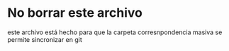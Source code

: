 # No borrar este archivo

este archivo está hecho para que la carpeta corresnpondencia masiva se permite sincronizar en git